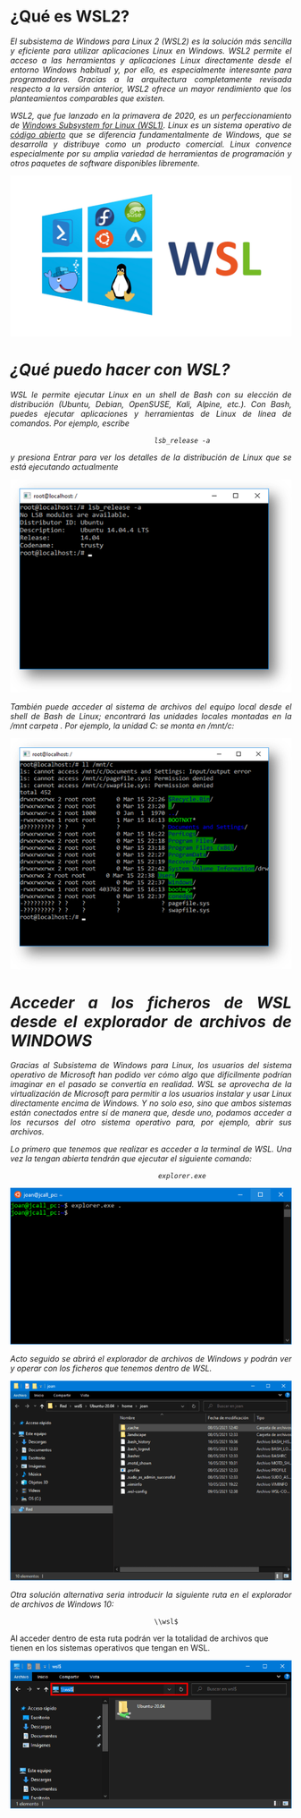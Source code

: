 # <b>¿Qué es WSL2?</b>

<cite style="display:block; text-align: justify">
El subsistema de Windows para Linux 2 (WSL2) es la solución más sencilla y eficiente para utilizar aplicaciones Linux en Windows. WSL2 permite el acceso a las herramientas y aplicaciones Linux directamente desde el entorno Windows habitual y, por ello, es especialmente interesante para programadores. Gracias a la arquitectura completamente revisada respecto a la versión anterior, WSL2 ofrece un mayor rendimiento que los planteamientos comparables que existen.

WSL2, que fue lanzado en la primavera de 2020, es un perfeccionamiento de [Windows Subsystem for Linux (WSL1)][1_0]. Linux es un sistema operativo de [código abierto][1_1] que se diferencia fundamentalmente de Windows, que se desarrolla y distribuye como un producto comercial. Linux convence especialmente por su amplia variedad de herramientas de programación y otros paquetes de software disponibles libremente.</cite>

![Arquitectura WSL2](img_Arq/img_1.jpg) 

[1_0]:https://www.ionos.es/digitalguide/servidores/know-how/windows-subsystem-for-linux-wsl/

[1_1]:https://www.ionos.es/digitalguide/servidores/know-how/que-es-el-open-source-o-codigo-abierto/

[1_2]:https://www.ionos.es/digitalguide/servidores/configuracion/virtualizacion/

[1_3]:https://www.ionos.es/digitalguide/servidores/know-how/maquina-virtual/

[1_4]:https://www.ionos.es/digitalguide/servidores/know-how/que-es-hyper-v/

[1_5]:https://www.ionos.es/digitalguide/servidores/configuracion/tutorial-docker-instalacion-y-primeros-pasos/

# <b>¿Qué puedo hacer con WSL?</b>

<cite style="display:block; text-align: justify">WSL le permite ejecutar Linux en un shell de Bash con su elección de distribución (Ubuntu, Debian, OpenSUSE, Kali, Alpine, etc.). Con Bash, puedes ejecutar aplicaciones y herramientas de Linux de línea de comandos. Por ejemplo, escribe
                        
                                        lsb_release -a 
y presiona Entrar para ver los detalles de la distribución de Linux que se está ejecutando actualmente</cite>

![Arquitectura WSL2](img_Arq/img_2.png)

<cite style="display:block; text-align: justify">También puede acceder al sistema de archivos del equipo local desde el shell de Bash de Linux; encontrará las unidades locales montadas en la /mnt carpeta . Por ejemplo, la unidad C: se monta en /mnt/c:</cite>

![Arquitectura WSL2](img_Arq/img_3.png)

# <b>Acceder a los ficheros de WSL desde el explorador de archivos de WINDOWS</b>

<cite style="display:block; text-align: justify">Gracias al Subsistema de Windows para Linux, los usuarios del sistema operativo de Microsoft han podido ver cómo algo que difícilmente podrían imaginar en el pasado se convertía en realidad. WSL se aprovecha de la virtualización de Microsoft para permitir a los usuarios instalar y usar Linux directamente encima de Windows. Y no solo eso, sino que ambos sistemas están conectados entre sí de manera que, desde uno, podamos acceder a los recursos del otro sistema operativo para, por ejemplo, abrir sus archivos.

Lo primero que tenemos que realizar es acceder a la terminal de WSL. Una vez la tengan abierta tendrán que ejecutar el siguiente comando:

                                         explorer.exe
</cite>

![Arquitectura WSL2](img_Arq/img_4.png)

<cite style="display:block; text-align: justify">Acto seguido se abrirá el explorador de archivos de Windows y podrán ver y operar con los ficheros que tenemos dentro de WSL.
</cite>

![Arquitectura WSL2](img_Arq/img_5.png)

<cite style="display:block; text-align: justify">Otra solución alternativa seria introducir la siguiente ruta en el explorador de archivos de Windows 10:

                                        \\wsl$
Al acceder dentro de esta ruta podrán ver la totalidad de archivos que tienen en los sistemas operativos que tengan en WSL.</cite>

![Arquitectura WSL2](img_Arq/img_6.png)
